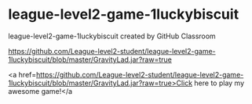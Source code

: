 # league-level2-game-1luckybiscuit
league-level2-game-1luckybiscuit created by GitHub Classroom

https://github.com/League-level2-student/league-level2-game-1luckybiscuit/blob/master/GravityLad.jar?raw=true

<a href=https://github.com/League-level2-student/league-level2-game-1luckybiscuit/blob/master/GravityLad.jar?raw=true>Click here to play my awesome game!</a
